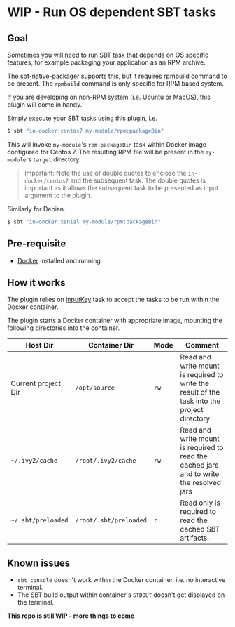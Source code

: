 # WIP - Run OS dependent SBT tasks

## Goal

Sometimes you will need to run SBT task that depends on OS specific features, for example packaging your application as an RPM archive.

The [sbt-native-packager](https://github.com/sbt/sbt-native-packager) supports this, but it requires [rpmbuild](http://ftp.rpm.org/max-rpm/rpmbuild.8.html) command to be present. The `rpmbuild` command is only specific for RPM based system.

If you are developing on non-RPM system (i.e. Ubuntu or MacOS), this plugin will come in handy.

Simply execute your SBT tasks using this plugin, i.e.

```bash
$ sbt "in-docker:centos7 my-module/rpm:packageBin"
```

This will invoke `my-module`'s `rpm:packageBin` task within Docker image configured for Centos 7. The resulting RPM file will be present in the `my-module`'s `target` directory.

> Important: Note the use of double quotes to enclose the `in-docker/centos7` and the subsequent task. The double quotes is important as it allows the subsequent task to be presented as input argument to the plugin.

Similarly for Debian.

```bash
$ sbt "in-docker:xenial my-module/rpm:packageBin"
```

## Pre-requisite

* [Docker](https://www.docker.com/) installed and running.

## How it works

The plugin relies on [inputKey](http://www.scala-sbt.org/1.0/docs/Input-Tasks.html) task to accept the tasks to be run within the Docker container.

The plugin starts a Docker container with appropriate image, mounting the following directories into the container.

| Host Dir            | Container Dir          | Mode | Comment |
| ------------------- | ---------------------- | ---- | ------- |
| Current project Dir | `/opt/source`          | `rw` | Read and write mount is required to write the result of the task into the project directory |  
| `~/.ivy2/cache`     | `/root/.ivy2/cache`    | `rw` | Read and write mount is required to read the cached jars and to write the resolved jars |  
| `~/.sbt/preloaded`  | `/root/.sbt/preloaded` | `r`  | Read only is required to read the cached SBT artifacts. |  
  

## Known issues

* `sbt console` doesn't work within the Docker container, i.e. no interactive terminal.
* The SBT build output within container's `STDOUT` doesn't get displayed on the terminal.

__This repo is still WIP - more things to come__
